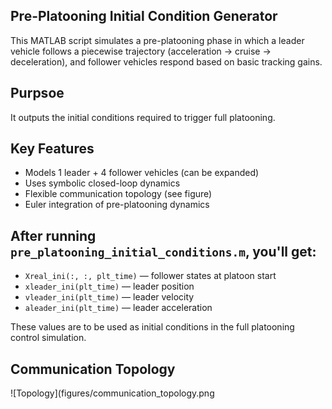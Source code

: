 ## Pre-Platooning Initial Condition Generator
This MATLAB script simulates a pre-platooning phase in which a leader vehicle follows a piecewise trajectory (acceleration → cruise → deceleration), and follower vehicles respond based on basic tracking gains.

## Purpsoe
It outputs the initial conditions required to trigger full platooning.

## Key Features
- Models 1 leader + 4 follower vehicles (can be expanded)
- Uses symbolic closed-loop dynamics
- Flexible communication topology (see figure)
- Euler integration of pre-platooning dynamics
 
## After running `pre_platooning_initial_conditions.m`, you'll get:

- `Xreal_ini(:, :, plt_time)` — follower states at platoon start
- `xleader_ini(plt_time)` — leader position
- `vleader_ini(plt_time)` — leader velocity
- `aleader_ini(plt_time)` — leader acceleration

These values are to be used as initial conditions in the full platooning control simulation.

## Communication Topology
![Topology](figures/communication_topology.png
